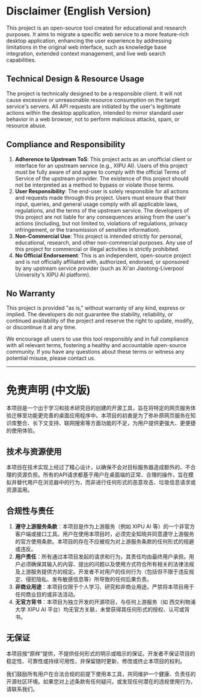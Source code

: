 # Disclaimer (English Version)

This project is an open-source tool created for educational and research purposes. It aims to migrate a specific web service to a more feature-rich desktop application, enhancing the user experience by addressing limitations in the original web interface, such as knowledge base integration, extended context management, and live web search capabilities.

## Technical Design & Resource Usage

The project is technically designed to be a responsible client. It will not cause excessive or unreasonable resource consumption on the target service's servers. All API requests are initiated by the user's legitimate actions within the desktop application, intended to mirror standard user behavior in a web browser, not to perform malicious attacks, spam, or resource abuse.

## Compliance and Responsibility

1.  **Adherence to Upstream ToS**: This project acts as an unofficial client or interface for an upstream service (e.g., XIPU AI). Users of this project must be fully aware of and agree to comply with the official Terms of Service of the upstream provider. The existence of this project should not be interpreted as a method to bypass or violate those terms.
2.  **User Responsibility**: The end-user is solely responsible for all actions and requests made through this project. Users must ensure that their input, queries, and general usage comply with all applicable laws, regulations, and the terms of the upstream service. The developers of this project are not liable for any consequences arising from the user's actions (including, but not limited to, violations of regulations, privacy infringement, or the transmission of sensitive information).
3.  **Non-Commercial Use**: This project is intended strictly for personal, educational, research, and other non-commercial purposes. Any use of this project for commercial or illegal activities is strictly prohibited.
4.  **No Official Endorsement**: This is an independent, open-source project and is not officially affiliated with, authorized, endorsed, or sponsored by any upstream service provider (such as Xi'an Jiaotong-Liverpool University's XIPU AI platform).

## No Warranty

This project is provided "as is," without warranty of any kind, express or implied. The developers do not guarantee the stability, reliability, or continued availability of the project and reserve the right to update, modify, or discontinue it at any time.

We encourage all users to use this tool responsibly and in full compliance with all relevant terms, fostering a healthy and accountable open-source community. If you have any questions about these terms or witness any potential misuse, please contact us.

---

# 免责声明 (中文版)

本项目是一个出于学习和技术研究目的创建的开源工具，旨在将特定的网页服务体验迁移至功能更完善的桌面应用程序中。本项目的初衷是为了弥补原网页服务在知识库整合、长下文支持、联网搜索等方面功能的不足，为用户提供更强大、更便捷的使用体验。

## 技术与资源使用

本项目在技术实现上经过了精心设计，以确保不会对目标服务器造成额外的、不合理的资源负担。所有的API请求都基于用户在桌面端的正常、合理的操作，旨在模拟并替代用户在浏览器中的行为，而非进行任何形式的恶意攻击、垃圾信息请求或资源滥用。

## 合规性与责任

1.  **遵守上游服务条款**：本项目是作为上游服务（例如 XIPU AI 等）的一个非官方客户端或接口工具。用户在使用本项目时，必须完全知晓并同意遵守上游服务的官方使用条款。本项目的存在不应被视为对上游服务条款的任何形式的规避或违反。
2.  **用户责任**：所有通过本项目发起的请求和行为，其责任均由最终用户承担。用户必须确保其输入的内容、提出的问题以及使用方式符合所有相关的法律法规及上游服务提供方的规定。开发者不对用户的任何行为（包括但不限于违反规定、侵犯隐私、发布敏感信息等）所导致的任何后果负责。
3.  **非商业用途**：本项目仅限于个人学习、研究和非商业用途。严禁将本项目用于任何商业目的或非法活动。
4.  **无官方背书**：本项目为独立开发的开源项目，与任何上游服务（如 西交利物浦大学 XIPU AI 平台）均无官方关联，未曾获得其任何形式的授权、认可或背书。

## 无保证

本项目按“原样”提供，不提供任何形式的明示或暗示的保证。开发者不保证项目的稳定性、可靠性或持续可用性，并保留随时更新、修改或终止本项目的权利。

我们鼓励所有用户在合法合规的前提下使用本工具，共同维护一个健康、负责任的开源社区环境。如果您对上述条款有任何疑问，或发现任何潜在的违规使用行为，请联系我们。
